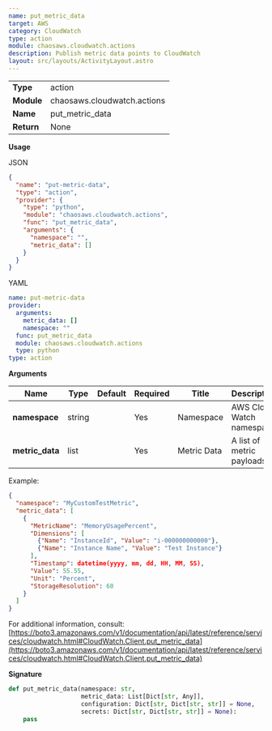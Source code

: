```yaml
---
name: put_metric_data
target: AWS
category: CloudWatch
type: action
module: chaosaws.cloudwatch.actions
description: Publish metric data points to CloudWatch
layout: src/layouts/ActivityLayout.astro
---
```


|            |                             |
| ---------- | --------------------------- |
| **Type**   | action                      |
| **Module** | chaosaws.cloudwatch.actions |
| **Name**   | put_metric_data             |
| **Return** | None                        |

**Usage**

JSON

```json
{
  "name": "put-metric-data",
  "type": "action",
  "provider": {
    "type": "python",
    "module": "chaosaws.cloudwatch.actions",
    "func": "put_metric_data",
    "arguments": {
      "namespace": "",
      "metric_data": []
    }
  }
}
```

YAML

```yaml
name: put-metric-data
provider:
  arguments:
    metric_data: []
    namespace: ""
  func: put_metric_data
  module: chaosaws.cloudwatch.actions
  type: python
type: action
```

**Arguments**

| Name            | Type   | Default | Required | Title       | Description               |
| --------------- | ------ | ------- | -------- | ----------- | ------------------------- |
| **namespace**   | string |         | Yes      | Namespace   | AWS Cloud Watch namespace |
| **metric_data** | list   |         | Yes      | Metric Data | A list of metric payloads |

Example:

```json
{
  "namespace": "MyCustomTestMetric",
  "metric_data": [
    {
      "MetricName": "MemoryUsagePercent",
      "Dimensions": [
        {"Name": "InstanceId", "Value": "i-000000000000"},
        {"Name": "Instance Name", "Value": "Test Instance"}
      ],
      "Timestamp": datetime(yyyy, mm, dd, HH, MM, SS),
      "Value": 55.55,
      "Unit": "Percent",
      "StorageResolution": 60
    }
  ]
}
```

For additional information, consult: [https://boto3.amazonaws.com/v1/documentation/api/latest/reference/services/cloudwatch.html#CloudWatch.Client.put_metric_data](https://boto3.amazonaws.com/v1/documentation/api/latest/reference/services/cloudwatch.html#CloudWatch.Client.put_metric_data)

**Signature**

```python
def put_metric_data(namespace: str,
                    metric_data: List[Dict[str, Any]],
                    configuration: Dict[str, Dict[str, str]] = None,
                    secrets: Dict[str, Dict[str, str]] = None):
    pass

```

